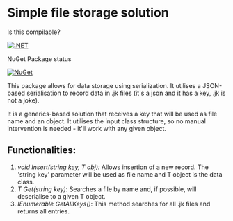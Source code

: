 # Simple file storage solution

Is this compilable?

[![.NET](https://github.com/a6576171/JSONStorage/workflows/.NET/badge.svg)](https://github.com/a6576171/JSONStorage)

NuGet Package status

[![NuGet](https://buildstats.info/nuget/Isaac.FileStorage)](https://www.nuget.org/packages/Isaac.FileStorage/)

This package allows for data storage using serialization. It utilises a JSON-based serialisation to record data in .jk files (it's a json and it has a key, .jk is not a joke).

It is a generics-based solution that receives a key that will be used as file name and an <T> object. It utilises the input class structure, so no manual intervention is needed - it'll work with any given object.

## Functionalities:
1. *void Insert(string key, T obj):* Allows insertion of a new record. The 'string key' parameter will be used as file name and T object is the data class.
2. *T Get<T>(string key)*: Searches a file by name and, if possible, will deserialise to a given T object.
3. *IEnumerable<string> GetAllKeys()*: This method searches for all .jk files and returns all entries.
